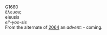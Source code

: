 G1660  
ἔλευσις  
eleusis  
*el‘-yoo-sis*  
From the alternate of [2064](g2064) an *advent:* - coming.  
